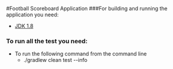 #Football Scoreboard Application
###For building and running the application you need:

- [JDK 1.8](http://www.oracle.com/technetwork/java/javase/downloads/jdk8-downloads-2133151.html)

### To run all the test you need:
- To run the following command from the command line
  - ./gradlew clean test --info